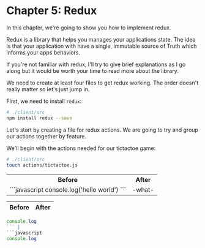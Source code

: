 # Chapter 5: Redux

In this chapter, we're going to show you how to implement redux.

Redux is a library that helps you manages your applications state. The idea is that your application with have a single, immutable source of Truth which informs your apps behaviors.

If you're not familiar with redux, I'll try to give brief explanations as I go along but it would be worth your time to read more about the library.

We need to create at least four files to get redux working. The order doesn't really matter so let's just jump in.

First, we need to install `redux`:

```bash
# ./client/src
npm install redux --save
```

Let's start by creating a file for redux actions. We are going to try and group our actions together by feature.

We'll begin with the actions needed for our tictactoe game:

```bash
# ./client/src
touch actions/tictactoe.js
```

<table>
  <tr>
    <th>Before</th>
    <th>After</th>
  </tr>  
  <tr>
    <td>
      ```javascript
        console.log('hello world')
      ```
    </td>
    <td> -what- </td>
  </tr>
</table>


Before | After
--- | ---
```javascript
console.log
``` |
```javascript
console.log
```
